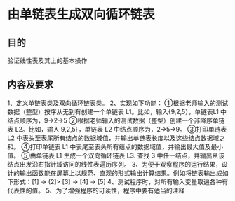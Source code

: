 # 由单链表生成双向循环链表

## 目的
验证线性表及其上的基本操作
## 内容及要求
1、定义单链表类及双向循环链表类。
2、实现如下功能：
①根据老师输入的测试数据（整型）按序从无到有创建一个单链表 L1。比如，输入{9,2,5），单链表L1 中结点顺序为，9->2->5
②根据老师输入的测试数据（整型）创建一个非降序单链表 L2。比如，输入 9,2,5｝，单链表 L2 中结点顺序为，2->5->9。
③打印单链表 L2 中表头至表尾所有结点的数据域值，并输出单链表长度以及这些结点数据域之和。
④打印单链表 L1 中表尾至表头所有结点的数据域值，并输出最大值及最小值。
⑤由单链表 L1 生成一个双向循环链表 L3. 查找 3 中任一结点，并输出从该结点出发沿右指针域访问的线性表遍历序列。
3、为便于观察程序的运行结果，设计的输出函数能在屏幕上以规范、直观的形式输出计算结果。例如将链表输出成如下形式：[1] -> (2]> [3] -> [4] -> [5]
4、测试程序时，对所有输入变量取遍各种有代表性的值。
5、为了增强程序的可读性，程序中要有适当的注释
